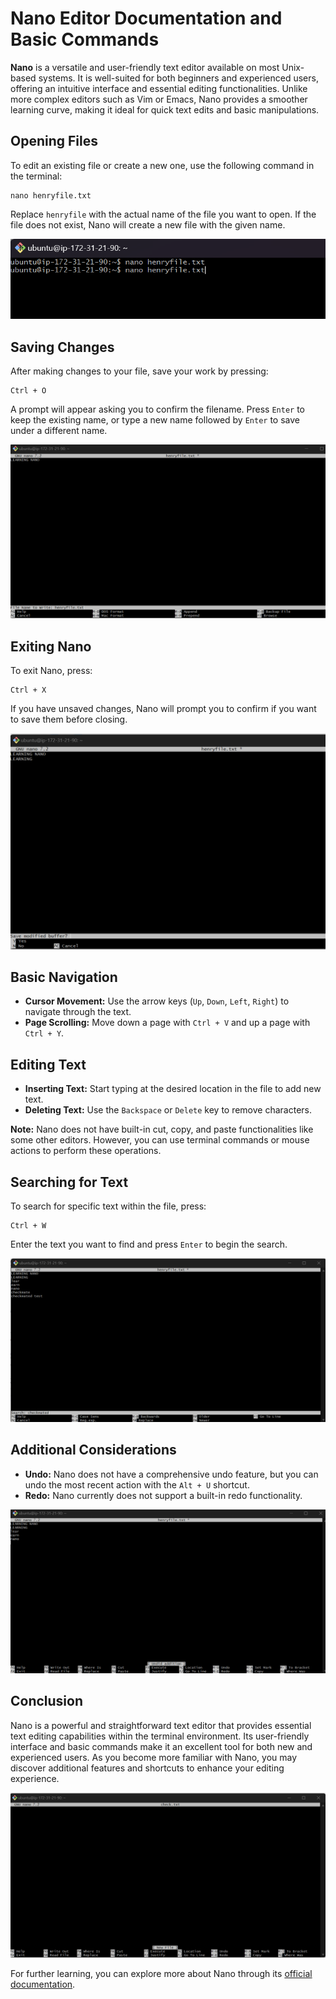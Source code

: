 # Nano Editor Documentation and Basic Commands

**Nano** is a versatile and user-friendly text editor available on most Unix-based systems. It is well-suited for both beginners and experienced users, offering an intuitive interface and essential editing functionalities. Unlike more complex editors such as Vim or Emacs, Nano provides a smoother learning curve, making it ideal for quick text edits and basic manipulations.

## Opening Files

To edit an existing file or create a new one, use the following command in the terminal:

```
nano henryfile.txt
```

Replace `henryfile` with the actual name of the file you want to open. If the file does not exist, Nano will create a new file with the given name.

![Opening File in Nano](/LEMP_STACK/images/nano-open-file.png)

## Saving Changes

After making changes to your file, save your work by pressing:

```
Ctrl + O
```

A prompt will appear asking you to confirm the filename. Press `Enter` to keep the existing name, or type a new name followed by `Enter` to save under a different name.

![Saving Changes in Nano](/LEMP_STACK/images/nano-save-changes.png)

## Exiting Nano

To exit Nano, press:

```
Ctrl + X
```

If you have unsaved changes, Nano will prompt you to confirm if you want to save them before closing.

![Exiting Nano](/LEMP_STACK/images/nano-exit.png)

## Basic Navigation

- **Cursor Movement:** Use the arrow keys (`Up`, `Down`, `Left`, `Right`) to navigate through the text.
- **Page Scrolling:** Move down a page with `Ctrl + V` and up a page with `Ctrl + Y`.


## Editing Text

- **Inserting Text:** Start typing at the desired location in the file to add new text.
- **Deleting Text:** Use the `Backspace` or `Delete` key to remove characters.

**Note:** Nano does not have built-in cut, copy, and paste functionalities like some other editors. However, you can use terminal commands or mouse actions to perform these operations.


## Searching for Text

To search for specific text within the file, press:

```
Ctrl + W
```

Enter the text you want to find and press `Enter` to begin the search.

![Searching for Text in Nano](/LEMP_STACK/images/nano-search.png)

## Additional Considerations

- **Undo:** Nano does not have a comprehensive undo feature, but you can undo the most recent action with the `Alt + U` shortcut.
- **Redo:** Nano currently does not support a built-in redo functionality.

![Undo and Redo in Nano](/LEMP_STACK/images/nano-undo-redo.png)

## Conclusion

Nano is a powerful and straightforward text editor that provides essential text editing capabilities within the terminal environment. Its user-friendly interface and basic commands make it an excellent tool for both new and experienced users. As you become more familiar with Nano, you may discover additional features and shortcuts to enhance your editing experience.

![Overview of Nano](/LEMP_STACK/images/nano-overview.png)

For further learning, you can explore more about Nano through its [official documentation](https://nano-editor.org/docs.php).
